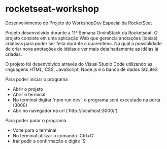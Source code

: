 # rocketseat-workshop
Desenvolvimento do Projeto do WorkshopDev Especial da RocketSeat

Projeto desenvolvido durante a 11ª Semana OminiStack da Rocketseat. O projeto consiste em uma aplicação Web que gerencia anotações (idéias) criativas para poder ser feita durante a quarentena. Na qual a possiblidade de criar nova anotações de idéias e ver mais detalhadamente as idéias já criadas.

O projeto foi desenvolvido através do Visual Studio Code utilizando as linguagens HTML, CSS, JavaScript, Node.js e o banco de dados SQLite3.



Para poder iniciar o programa
- Abrir o projeto
- Abrir o terminal
- No terminal digitar 'npm run dev', o programa será executado na porta (3000)
- Abri no navegador na url ('http://localhost:3000/')

Para poder parar o programa
- Volte para o terminal
- No terminal utilizar o comando 'Ctrl+C'
- Irar pedir a confirmação e digite 'S'
